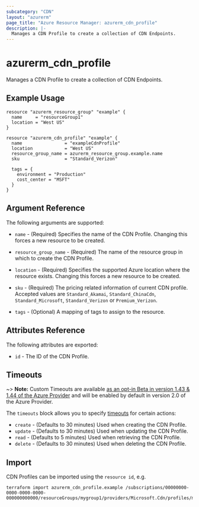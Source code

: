 ```yaml
---
subcategory: "CDN"
layout: "azurerm"
page_title: "Azure Resource Manager: azurerm_cdn_profile"
description: |-
  Manages a CDN Profile to create a collection of CDN Endpoints.
---
```


# azurerm_cdn_profile

Manages a CDN Profile to create a collection of CDN Endpoints.

## Example Usage

```hcl
resource "azurerm_resource_group" "example" {
  name     = "resourceGroup1"
  location = "West US"
}

resource "azurerm_cdn_profile" "example" {
  name                = "exampleCdnProfile"
  location            = "West US"
  resource_group_name = azurerm_resource_group.example.name
  sku                 = "Standard_Verizon"

  tags = {
    environment = "Production"
    cost_center = "MSFT"
  }
}
```

## Argument Reference

The following arguments are supported:

* `name` - (Required) Specifies the name of the CDN Profile. Changing this forces a
    new resource to be created.

* `resource_group_name` - (Required) The name of the resource group in which to
    create the CDN Profile.

* `location` - (Required) Specifies the supported Azure location where the resource exists. Changing this forces a new resource to be created.

* `sku` - (Required) The pricing related information of current CDN profile. Accepted values are `Standard_Akamai`, `Standard_ChinaCdn`, `Standard_Microsoft`, `Standard_Verizon` or `Premium_Verizon`.

* `tags` - (Optional) A mapping of tags to assign to the resource.

## Attributes Reference

The following attributes are exported:

* `id` - The ID of the CDN Profile.

## Timeouts

~> **Note:** Custom Timeouts are available [as an opt-in Beta in version 1.43 & 1.44 of the Azure Provider](/docs/providers/azurerm/guides/2.0-beta.html) and will be enabled by default in version 2.0 of the Azure Provider.

The `timeouts` block allows you to specify [timeouts](https://www.terraform.io/docs/configuration/resources.html#timeouts) for certain actions:

* `create` - (Defaults to 30 minutes) Used when creating the CDN Profile.
* `update` - (Defaults to 30 minutes) Used when updating the CDN Profile.
* `read` - (Defaults to 5 minutes) Used when retrieving the CDN Profile.
* `delete` - (Defaults to 30 minutes) Used when deleting the CDN Profile.

## Import

CDN Profiles can be imported using the `resource id`, e.g.

```shell
terraform import azurerm_cdn_profile.example /subscriptions/00000000-0000-0000-0000-000000000000/resourceGroups/mygroup1/providers/Microsoft.Cdn/profiles/myprofile1
```
